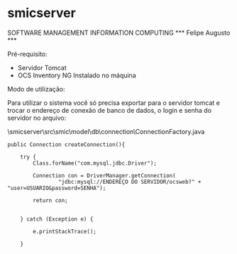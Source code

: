 smicserver
==========

SOFTWARE MANAGEMENT INFORMATION COMPUTING
*** Felipe Augusto ***

Pré-requisito:
- Servidor Tomcat
- OCS Inventory NG Instalado no máquina

Modo de utilização:

Para utilizar o sistema você só precisa exportar para o servidor tomcat e trocar o endereço 
de conexão de banco de dados, o login e senha do servidor no arquivo:

\smicserver\src\smic\model\db\connection\ConnectionFactory.java


	public Connection createConnection(){
		
		try {
			Class.forName("com.mysql.jdbc.Driver");

			Connection con = DriverManager.getConnection(
					"jdbc:mysql://ENDEREÇO DO SERVIDOR/ocsweb?" + "user=USUARIO&password=SENHA");

			return con;
			
			
		} catch (Exception e) {
			
			e.printStackTrace();
			
		}
		
		
	
